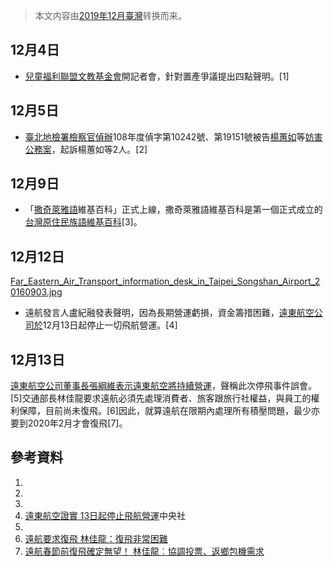> 本文内容由[2019年12月臺灣](https://zh.wikipedia.org/wiki/2019年12月臺灣)转换而来。


<noinclude></noinclude>

## 12月4日

  - [兒童福利聯盟文教基金會](../Page/兒童福利聯盟文教基金會.md "wikilink")開記者會，針對置產爭議提出四點聲明。\[1\]

## 12月5日

  - [臺北地檢署檢察官偵辦](https://zh.wikipedia.org/wiki/臺北地檢署 "wikilink")108年度偵字第10242號、第19151號被告[楊蕙如](../Page/楊蕙如.md "wikilink")等[妨害公務案](https://zh.wikipedia.org/wiki/妨害公務 "wikilink")，起訴楊蕙如等2人。\[2\]

## 12月9日

  - 「[撒奇萊雅語](../Page/撒奇萊雅語.md "wikilink")維基百科」正式上線，撒奇萊雅語維基百科是第一個正式成立的[台灣原住民族語維基百科](https://zh.wikipedia.org/wiki/台灣原住民語 "wikilink")\[3\]。

## 12月12日

[Far_Eastern_Air_Transport_information_desk_in_Taipei_Songshan_Airport_20160903.jpg](https://zh.wikipedia.org/wiki/File:Far_Eastern_Air_Transport_information_desk_in_Taipei_Songshan_Airport_20160903.jpg "fig:Far_Eastern_Air_Transport_information_desk_in_Taipei_Songshan_Airport_20160903.jpg")

  - 遠航發言人盧紀融發表聲明，因為長期營運虧損，資金籌措困難，[遠東航空公司於](https://zh.wikipedia.org/wiki/遠東航空公司 "wikilink")12月13日起停止一切飛航營運。\[4\]

## 12月13日

[遠東航空公司董事長張綱維表示遠東航空將持續營運](https://zh.wikipedia.org/wiki/遠東航空公司 "wikilink")，聲稱此次停飛事件誤會。\[5\]交通部長林佳龍要求遠航必須先處理消費者、旅客跟旅行社權益，與員工的權利保障，目前尚未復飛。\[6\]因此，就算遠航在限期內處理所有積壓問題，最少亦要到2020年2月才會復飛\[7\]。

## 參考資料

1.
2.
3.
4.  [遠東航空證實 13日起停止飛航營運](https://www.cna.com.tw/news/firstnews/201912125004.aspx)中央社
5.
6.  [遠航要求復飛 林佳龍：復飛非常困難](https://udn.com/news/story/7241/4226529)
7.  [遠航春節前復飛確定無望！ 林佳龍︰協調投票、返鄉包機需求](https://news.ltn.com.tw/news/life/breakingnews/3018869)
